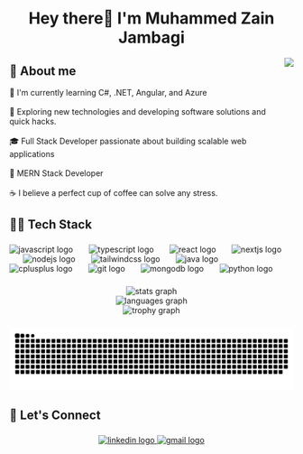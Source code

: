 <h1 align="center">Hey there👋 I'm Muhammed Zain Jambagi</h1>


<img align="right" height="200" src="https://i.pinimg.com/originals/84/1a/eb/841aeb9f113999616d097b414c539dfd.gif"  />


<h2 align="left" id="title">🚀 About me</h2>


<p align="left">🔭   I'm currently learning C#, .NET, Angular, and Azure<br><br>🤔   Exploring new technologies and developing software solutions and quick hacks.<br><br>🎓   Full Stack Developer passionate about building scalable web applications<br><br>💼   MERN Stack Developer<br><br>☕   I believe a perfect cup of coffee can solve any stress.</p>


<h2 align="left">🧑‍💻 Tech Stack</h2>

###

<div align="left">
  <img src="https://cdn.jsdelivr.net/gh/devicons/devicon/icons/javascript/javascript-original.svg" height="40" alt="javascript logo"  />
  <img width="20" />
  <img src="https://cdn.jsdelivr.net/gh/devicons/devicon/icons/typescript/typescript-original.svg" height="40" alt="typescript logo"  />
  <img width="20" />
  <img src="https://cdn.jsdelivr.net/gh/devicons/devicon/icons/react/react-original.svg" height="40" alt="react logo"  />
  <img width="20" />
  <img src="https://cdn.jsdelivr.net/gh/devicons/devicon/icons/nextjs/nextjs-original.svg" height="40" alt="nextjs logo"  />
  <img width="20" />
  <img src="https://cdn.jsdelivr.net/gh/devicons/devicon/icons/nodejs/nodejs-original.svg" height="40" alt="nodejs logo"  />
  <img width="20" />
  <img src="https://cdn.simpleicons.org/tailwindcss/06B6D4" height="40" alt="tailwindcss logo"  />
  <img width="20" />
  <img src="https://cdn.jsdelivr.net/gh/devicons/devicon/icons/java/java-original.svg" height="40" alt="java logo"  />
  <img width="20" />
  <img src="https://cdn.jsdelivr.net/gh/devicons/devicon/icons/cplusplus/cplusplus-original.svg" height="40" alt="cplusplus logo"  />
  <img width="20" />
  <img src="https://cdn.jsdelivr.net/gh/devicons/devicon/icons/git/git-original.svg" height="40" alt="git logo"  />
  <img width="20" />
  <img src="https://cdn.jsdelivr.net/gh/devicons/devicon/icons/mongodb/mongodb-original.svg" height="40" alt="mongodb logo"  />
  <img width="20" />
  <img src="https://cdn.jsdelivr.net/gh/devicons/devicon/icons/python/python-original.svg" height="40" alt="python logo"  />
</div>

###

<div align="center">
  <img src="https://github-readme-stats.vercel.app/api?username=Muhammed-Zain&hide_title=true&hide_rank=true&show_icons=true&include_all_commits=true&count_private=true&disable_animations=false&theme=nord&locale=en&hide_border=true&order=1" height="150" alt="stats graph" /> <br>
  <img src="https://github-readme-stats.vercel.app/api/top-langs?username=Muhammed-Zain&locale=en&hide_title=false&layout=compact&card_width=320&langs_count=5&theme=nightowl&hide_border=true&order=2" height="150" alt="languages graph" /> <br>
  <img src="https://github-profile-trophy.vercel.app?username=Muhammed-Zain&theme=discord&column=-1&row=1&margin-w=8&margin-h=8&no-bg=false&no-frame=true&order=4" height="150" alt="trophy graph"  />
</div>

###

<div>
  <img src="https://github.com/Platane/snk/raw/output/github-contribution-grid-snake.svg" alt="Snake animation" text-align="center"/>
</div>



###

<h2 align="left">🔗 Let's Connect</h2>

###

<div align="center">
  <a href="🔭   I'm currently learning C#, .NET, Angular, and Azure 🤔   Exploring new technologies and developing software solutions and quick hacks. 🎓   Full Stack Developer passionate about building scalable web applications 💼   MERN Stack Developer ☕   I believe a perfect cup of coffee can solve any stress." target="_blank">
    <img src="https://raw.githubusercontent.com/maurodesouza/profile-readme-generator/master/src/assets/icons/social/linkedin/default.svg" width="52" height="40" alt="linkedin logo"  />
  </a>
  <a href="https://mail.google.com/mail/u/0/?fs=1&tf=cm&source=mailto&to=muhammedzainjambagi@gmail.com" target="_blank">
    <img src="https://raw.githubusercontent.com/maurodesouza/profile-readme-generator/master/src/assets/icons/social/gmail/default.svg" width="52" height="40" alt="gmail logo"  />
  </a>
</div>

###

<!---
Muhammed-Zain/Muhammed-Zain is a ✨ special ✨ repository because its `README.md` (this file) appears on your GitHub profile.
You can click the Preview link to take a look at your changes.
--->
